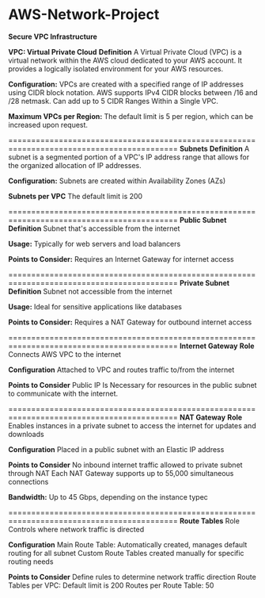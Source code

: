 # AWS-Network-Project
**Secure VPC Infrastructure**

**VPC: Virtual Private Cloud**
**Definition**
A Virtual Private Cloud (VPC) is a virtual network within the AWS cloud dedicated to your AWS account. It provides a logically isolated environment for your AWS resources.

**Configuration:**
VPCs are created with a specified range of IP addresses using CIDR block notation.
AWS supports IPv4 CIDR blocks between /16 and /28 netmask.
Can add up to 5 CIDR Ranges Within a Single VPC.

**Maximum VPCs per Region:**
The default limit is 5 per region, which can be increased upon request.

===========================================================================================
**Subnets**
**Definition**
A subnet is a segmented portion of a VPC's IP address range that allows for the organized allocation of IP addresses.

**Configuration:**
Subnets are created within Availability Zones (AZs)

**Subnets per VPC**
The default limit is 200

===========================================================================================
**Public Subnet**
**Definition**
Subnet that's accessible from the internet

**Usage:**
Typically for web servers and load balancers

**Points to Consider:**
Requires an Internet Gateway for internet access

===========================================================================================
**Private Subnet**
**Definition**
Subnet not accessible from the internet

**Usage:**
Ideal for sensitive applications like databases

**Points to Consider:**
Requires a NAT Gateway for outbound internet access

===========================================================================================
**Internet Gateway**
**Role**
Connects AWS VPC to the internet

**Configuration**
Attached to VPC and routes traffic to/from the internet

**Points to Consider** 
Public IP Is Necessary for resources in the public subnet to communicate with the internet.

===========================================================================================
**NAT Gateway**
**Role**
Enables instances in a private subnet to access the internet for updates and downloads

**Configuration**
Placed in a public subnet with an Elastic IP address

**Points to Consider**
No inbound internet traffic allowed to private subnet through NAT
Each NAT Gateway supports up to 55,000 simultaneous connections

**Bandwidth:** Up to 45 Gbps, depending on the instance typec

===========================================================================================
**Route Tables**
Role 
Controls where network traffic is directed

**Configuration**
Main Route Table: Automatically created, manages default routing for all subnet
Custom Route Tables created manually for specific routing needs

**Points to Consider**
Define rules to determine network traffic direction
Route Tables per VPC: Default limit is 200
Routes per Route Table: 50
